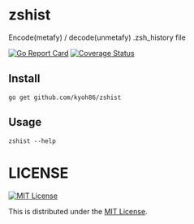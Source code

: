 # zshist

Encode(metafy) / decode(unmetafy) .zsh_history file

[![Go Report Card](https://goreportcard.com/badge/github.com/kyoh86/zshist)](https://goreportcard.com/report/github.com/kyoh86/zshist)
[![Coverage Status](https://img.shields.io/codecov/c/github/kyoh86/zshist.svg)](https://codecov.io/gh/kyoh86/zshist)

## Install

```
go get github.com/kyoh86/zshist
```

## Usage

```
zshist --help
```

# LICENSE

[![MIT License](http://img.shields.io/badge/license-MIT-blue.svg)](http://www.opensource.org/licenses/MIT)

This is distributed under the [MIT License](http://www.opensource.org/licenses/MIT).
